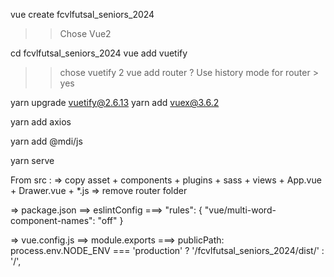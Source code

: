 
vue create fcvlfutsal_seniors_2024
>> Chose Vue2

cd fcvlfutsal_seniors_2024
vue add vuetify
>> chose vuetify 2
vue add router
>> ? Use history mode for router > yes

yarn upgrade vuetify@2.6.13
yarn add vuex@3.6.2

yarn add axios

yarn add @mdi/js

yarn serve

From src :
=> copy asset + components + plugins + sass + views + App.vue + Drawer.vue + *.js
=> remove router folder

=> package.json
==> eslintConfig
===>
"rules": {
"vue/multi-word-component-names": "off"
}

=> vue.config.js
==> module.exports
===>
publicPath: process.env.NODE_ENV === 'production'
? '/fcvlfutsal_seniors_2024/dist/'
: '/',